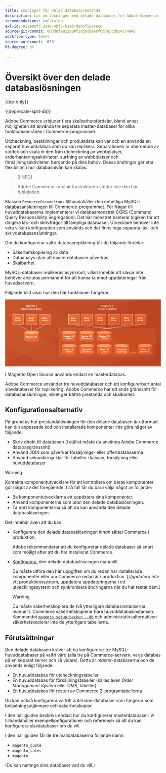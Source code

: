 ```yaml
---
title: Lösningar för delad databasprestanda
description: Läs om lösningen med delade databaser för Adobe Commerce.
recommendations: noCatalog
exl-id: 922a9af7-2c46-4bf3-b1ad-d966f5564ec0
source-git-commit: 8d0d8f9822b88f2dd8cbae8f6d7e3cdb14cc4848
workflow-type: tm+mt
source-wordcount: '623'
ht-degree: 0%

---
```


# Översikt över den delade databaslösningen

{{ee-only}}

{{deprecate-split-db}}

Adobe Commerce erbjuder flera skalbarhetsfördelar, bland annat möjligheten att använda tre separata master-databaser för olika funktionsområden i Commerce-programmet.

Utcheckning, beställningar och produktdata kan var och en använda en separat huvuddatabas som du kan replikera. Separationen är oberoende av storlek och skala in den från utcheckning av webbplatser, orderhanteringsaktiviteter, surfning av webbplatser och försäljningsaktiviteter, beroende på dina behov. Dessa ändringar ger stor flexibilitet i hur databasnivån kan skalas.

>[!INFO]
>
>Adobe Commerce i molninfrastrukturen stöder _inte_ den här funktionen.

Klassen `ResourceConnections` tillhandahåller den enhetliga MySQL-databasanslutningen till Commerce-programmet. För frågor till huvuddatabaserna implementerar vi databasmönstret CQRS (Command Query Responsibility Segregation). Det här mönstret hanterar logiken för att dirigera läs- och skrivfrågor till lämpliga databaser. Utvecklare behöver inte veta vilken konfiguration som används och det finns inga separata läs- och skrivdatabasanslutningar.

Om du konfigurerar valfri databasreplikering får du följande fördelar:

- Säkerhetskopiering av data
- Dataanalys utan att masterdatabasen påverkas
- Skalbarhet

MySQL-databaser replikeras asynkront, vilket innebär att slavar inte behöver anslutas permanent för att kunna ta emot uppdateringar från huvudservern.

Följande bild visar hur den här funktionen fungerar.

![Adobe Commerce använder olika databaser för att lagra tabeller](../../assets/configuration/split-db-diagram-ee.png)

I Magento Open Source används endast en masterdatabas.

Adobe Commerce använder tre huvuddatabaser och ett konfigurerbart antal slavdatabaser för replikering. Adobe Commerce har ett enda gränssnitt för databasanslutningar, vilket ger bättre prestanda och skalbarhet.

## Konfigurationsalternativ

På grund av hur prestandalösningen för den delade databasen är utformad kan din anpassade kod och installerade komponenter _inte_ göra något av följande:

- Skriv direkt till databasen (i stället måste du använda Adobe Commerce databasgränssnitt)
- Använd JOIN som påverkar försäljnings- eller offertdatabaserna
- Använd sekundärnycklar för tabeller i kassan, försäljning eller huvuddatabaser

>[!WARNING]
>
>Kontakta komponentutvecklare för att kontrollera om deras komponenter gör något av det föregående. I så fall får du bara välja något av följande:
>
>- Be komponentutvecklarna att uppdatera sina komponenter.
>- Använd komponenterna som _utan_ den delade databaslösningen.
>- Ta bort komponenterna så att du kan använda den delade databaslösningen.

Det innebär även att du kan:

- Konfigurera den delade databaslösningen _innan_ sätter Commerce i produktion.

  Adobe rekommenderar att du konfigurerar delade databaser så snart som möjligt efter att du har installerat Commerce.

- [Konfigurera &#x200B;](multi-master-manual.md) den delade databaslösningen manuellt.

  Du måste utföra den här uppgiften om du redan har installerade komponenter eller om Commerce redan är i produktion. (_Uppdatera inte_ ett produktionssystem, uppdatera uppdateringarna i ett utvecklingssystem och synkronisera ändringarna när du har testat dem.)

  >[!WARNING]
  >
  >Du måste säkerhetskopiera de två ytterligare databasinstanserna manuellt. Commerce säkerhetskopierar bara huvuddatabasinstansen. Kommandot [`magento setup:backup --db`](../../installation/tutorials/backup.md) och administratörsalternativen säkerhetskopierar inte de ytterligare tabellerna.

## Förutsättningar

Den delade databasen kräver att du konfigurerar tre MySQL-huvuddatabaser på valfri värd (alla tre på Commerce-servern, varje databas på en separat server och så vidare). Detta är _master_-databaserna och de används enligt följande:

- En huvuddatabas för utcheckningstabeller
- En huvuddatabas för försäljningstabeller (kallas även _Order Management System_ eller _OMS_, tabeller)
- En huvuddatabas för resten av Commerce 2-programtabellerna

Du kan också konfigurera valfritt antal _slav_-databaser som fungerar som belastningsutjämnare och säkerhetskopior.

I den här guiden beskrivs endast hur du konfigurerar masterdatabaser. Vi tillhandahåller exempelkonfigurationer och referenser så att du kan konfigurera slavdatabaser om du vill.

I den här guiden får de tre malldatabaserna följande namn:

- `magento_quote`
- `magento_sales`
- `magento`

(Du kan namnge dina databaser vad du vill.)
